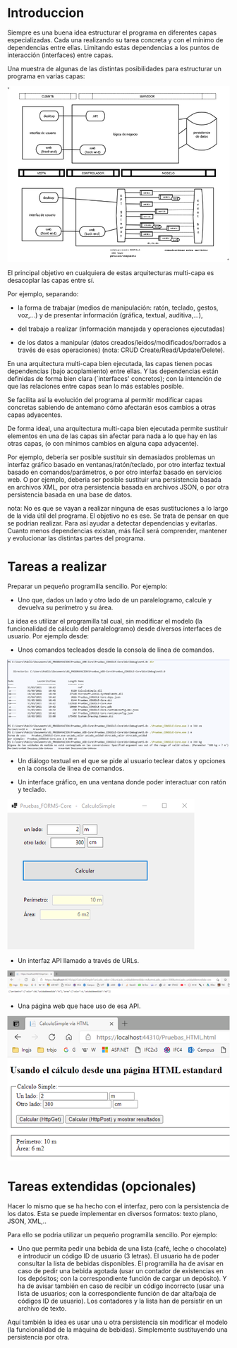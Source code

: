 # Introduccion

Siempre es una buena idea estructurar el programa en diferentes capas especializadas. Cada una realizando su tarea concreta y con el mínimo de dependencias entre ellas. Limitando estas dependencias a los puntos de interacción (interfaces) entre capas.

Una muestra de algunas de las distintas posibilidades para estructurar un programa en varias capas:

![arquitecturas multicapa](.\imagenes\arquitecturas_multicapa.png)

El principal objetivo en cualquiera de estas arquitecturas multi-capa es desacoplar las capas entre sí.

Por ejemplo, separando:

- la forma de trabajar (medios de manipulación: ratón, teclado, gestos, voz,...) y de presentar información (gráfica, textual, auditiva,...),

- del trabajo a realizar (información manejada y operaciones ejecutadas) 

- de los datos a manipular (datos creados/leidos/modificados/borrados a través de esas operaciones) (nota: CRUD Create/Read/Update/Delete).

En una arquitectura multi-capa bien ejecutada, las capas tienen pocas dependencias (bajo acoplamiento) entre ellas. Y las dependencias están definidas de forma bien clara (`interfaces' concretos); con la intención de que las relaciones entre capas sean lo más estables posible.

Se facilita así la evolución del programa al permitir modificar capas concretas sabiendo de antemano cómo afectarán esos cambios a otras capas adyacentes.

De forma ideal, una arquitectura multi-capa bien ejecutada permite sustituir elementos en una de las capas sin afectar para nada a lo que hay en las otras capas, (o con mínimos cambios en alguna capa adyacente). 

Por ejemplo, debería ser posible sustituir sin demasiados problemas un interfaz gráfico basado en ventanas/ratón/teclado, por otro interfaz textual basado en comandos/parámetros, o por otro interfaz basado en servicios web. O por ejemplo, deberia ser posible sustituir una persistencia basada en archivos XML, por otra persistencia basada en archivos JSON, o por otra persistencia basada en una base de datos.

nota: No es que se vayan a realizar ninguna de esas sustituciones a lo largo de la vida útil del programa. El objetivo no es ese. Se trata de pensar en que se podrian realizar. Para así ayudar a detectar dependencias y evitarlas.  
  Cuanto menos dependencias existan, más fácil será  comprender, mantener y evolucionar las distintas partes del programa. 


# Tareas a realizar

Preparar un pequeño programilla sencillo. Por ejemplo:

- Uno que, dados un lado y otro lado de un paralelogramo, calcule y devuelva su perímetro y su área.

La idea es utilizar el programilla tal cual, sin modificar el modelo (la funcionalidad de cálculo del paralelogramo) desde diversos interfaces de usuario. Por ejemplo desde:

- Unos comandos tecleados desde la consola de línea de comandos.

![imagen de interface de comandos](.\imagenes\Consola_pantallazo.png)

- Un diálogo textual en el que se pide al usuario teclear datos y opciones en la consola de línea de comandos.

- Un interface gráfico, en una ventana donde poder interactuar con ratón y teclado.

![imagen de interface grafico](.\imagenes\WindowsForms_pantallazo.png)

- Un interfaz API llamado a través de URLs.

![imagen de interface API llamada por URL](.\imagenes\HttpGet_pantallazo.png)

- Una página web que hace uso de esa API.

![imagen de interface web](.\imagenes\HttpPut_web_pantallazo.png)

# Tareas extendidas (opcionales)

Hacer lo mismo que se ha hecho con el interfaz, pero con la persistencia de los datos. Esta se puede implementar en diversos formatos: texto plano, JSON, XML,.. 

Para ello se podria utilizar un pequeño programilla sencillo. Por ejemplo: 

- Uno que permita pedir una bebida de una lista (café, leche o chocolate) e introducir un código ID de usuario (3 letras). El usuario ha de poder consultar la lista de bebidas disponibles. El programilla ha de avisar en caso de pedir una bebida agotada (usar un contador de existencias en los depósitos; con la correspondiente función de cargar un depósito). Y ha de avisar también en caso de recibir un código incorrecto (usar una lista de usuarios; con la correspondiente función de dar alta/baja de códigos ID de usuario). Los contadores y la lista han de persistir en un archivo de texto. 

Aquí también la idea es usar una u otra persistencia sin modificar el modelo (la funcionalidad de la máquina de bebidas). Simplemente sustituyendo una persistencia por otra.
